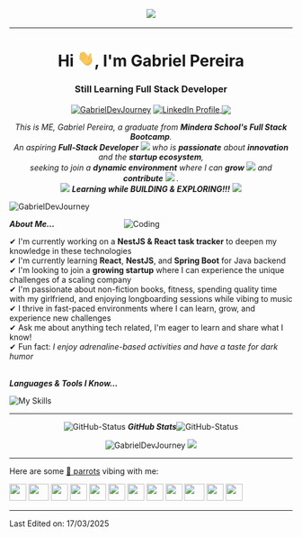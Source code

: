 <p align="center">
  <img src="https://github.com/thompsonemerson/thompsonemerson/raw/master/cover-thompson.png" height="180">
</p>
<hr>
<h1 align="center">Hi <img src="https://raw.githubusercontent.com/ABSphreak/ABSphreak/master/gifs/Hi.gif" width="30px">, I'm Gabriel Pereira</h1>
<h3 align="center">Still Learning Full Stack Developer</h3>
<p align="center">
<a href="https://github.com/GabrielDevJourney" target="blank"><img align="center" src="https://img.shields.io/badge/GitHub-100000?style=for-the-badge&logo=github&logoColor=white" alt="GabrielDevJourney"></a>
  <a href="https://www.linkedin.com/in/gabriel-pereira-developer" target="_blank">
  <img align="center" src="https://img.shields.io/badge/LinkedIn-0077B5?style=for-the-badge&logo=linkedin&logoColor=white" alt="LinkedIn Profile" />
</a>
<a href="mailto:gabspereira178@gmail.com"><img align="center" src="https://img.shields.io/badge/Gmail-D14836?style=for-the-badge&logo=gmail&logoColor=white"></a>
</p>

<p align="center">
  <em>
    This is ME, Gabriel Pereira, a graduate from <b>Mindera School's Full Stack Bootcamp</b>. <br>
    An aspiring <b>Full-Stack Developer</b> <img src="https://github.com/TheDudeThatCode/TheDudeThatCode/blob/master/Assets/Developer.gif" width="30px"> who is <b>passionate</b>
    about <b>innovation</b> and the <b>startup ecosystem</b>, <br>seeking to join a <b>dynamic environment</b> where I can 
    <b>grow</b> <img src="https://github.com/TheDudeThatCode/TheDudeThatCode/blob/master/Assets/Rocket.gif" width="18px"> and 
    <b>contribute</b> <img src="https://github.com/TheDudeThatCode/TheDudeThatCode/blob/master/Assets/Medal.gif" width="20px">&nbsp;.
  </em> 
  <br>
  <img src="https://media.giphy.com/media/VgCDAzcKvsR6OM0uWg/giphy.gif" width="50"> <b><i>Learning while BUILDING & EXPLORING!!!</i></b> <img src="https://media.giphy.com/media/7j2hfyeVcDtf2/giphy.gif" width="50">
</p>

<p align="left"> <img src="https://komarev.com/ghpvc/?username=GabrielDevJourney&amp;label=Profile%20views&amp;color=0e75b6&amp;style=flat" alt="GabrielDevJourney"> </p>

<img align="right" width="300px" alt="Coding" src="https://media.giphy.com/media/3ohs4BSacFKI7A717y/giphy.gif">

<p><em><strong>About Me...</strong></em></p>


✔ I'm currently working on a <strong>NestJS & React task tracker</strong> to deepen my knowledge in these technologies<br>
✔ I'm currently learning <strong>React</strong>, <strong>NestJS</strong>, and <strong>Spring Boot</strong> for Java backend<br>
✔ I'm looking to join a <strong>growing startup</strong> where I can experience the unique challenges of a scaling company<br>
✔ I'm passionate about non-fiction books, fitness, spending quality time with my girlfriend, and enjoying longboarding sessions while vibing to music<br>
✔ I thrive in fast-paced environments where I can learn, grow, and experience new challenges<br>
✔ Ask me about anything tech related, I'm eager to learn and share what I know!<br>
✔ Fun fact: <em>I enjoy adrenaline-based activities and have a taste for dark humor</em><br><br>

<p><em><strong>Languages & Tools I Know…</strong></em></p>

<img src="https://skillicons.dev/icons?i=html,css,js,ts,react,nodejs,nestjs,java,mongodb,mysql,git,github,npm,docker,postman,figma&amp;theme=dark" alt="My Skills" />

<hr>

<p align="center">
<img src="https://media.giphy.com/media/8UHRm5oY4k4FDxq5QG/giphy.gif" width="30px" alt="GitHub-Status">&nbsp;<i><b>GitHub Stats</b></i><img src="https://media.giphy.com/media/8UHRm5oY4k4FDxq5QG/giphy.gif" width="30px" alt="GitHub-Status">
</p>

<div align="center">
  <img src="https://github-readme-stats.vercel.app/api/top-langs?username=GabrielDevJourney&show_icons=true&locale=en&layout=compact&theme=tokyonight" alt="GabrielDevJourney">
  <img src="https://github-readme-stats-sigma-five.vercel.app/api?username=GabrielDevJourney&show_icons=true&theme=tokyonight&include_all_commits=false&count_private=true&hide=stars,issues,contribs&custom_title=2025%20GitHub%20Activity" width="410">
</div>

<hr>

<p>Here are some <a href="https://cultofthepartyparrot.com">🦜 parrots</a> vibing with me:</p>

<div>
    <img src="https://cultofthepartyparrot.com/parrots/hd/githubparrot.gif" width="30" height="30">
    <img src="https://cultofthepartyparrot.com/parrots/asyncparrot.gif" width="36" height="30">
    <img src="https://cultofthepartyparrot.com/parrots/exceptionallyfastparrot.gif" width="30" height="30">
    <img src="https://cultofthepartyparrot.com/parrots/hd/60fpsparrot.gif" width="30" height="30">
    <img src="https://cultofthepartyparrot.com/parrots/hd/jumpingparrot.gif" width="30" height="30">
    <img src="https://cultofthepartyparrot.com/parrots/hd/opensourceparrot.gif" width="30" height="30">
    <img src="https://cultofthepartyparrot.com/parrots/hd/dealwithitnowparrot.gif" width="30" height="30">
    <img src="https://cultofthepartyparrot.com/parrots/hd/hypnoparrotlight.gif" width="30" height="30">
    <img src="https://cultofthepartyparrot.com/parrots/databaseparrot.gif" width="30" height="30">
    <img src="https://cultofthepartyparrot.com/parrots/fixparrot.gif" width="36" height="30">
    <img src="https://cultofthepartyparrot.com/parrots/hd/laptop_parrot.gif" width="30" height="30">
    <img src="https://cultofthepartyparrot.com/parrots/hd/spinningparrot.gif" width="30" height="30">
</div>

<hr>
<p>Last Edited on: 17/03/2025</p>
